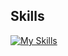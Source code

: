 ## Skills

[![My Skills](https://skillicons.dev/icons?i=python,docker,kubernetes,c,cpp,js,react,html,css,tensorflow,pytorch,kafka,java,bootstrap,tailwind,git,jenkins,spring,django,azure,anaconda,bash,figma,gcp,gitlab,git,gradle,latex,terraform&perline=8)](https://skillicons.dev)
